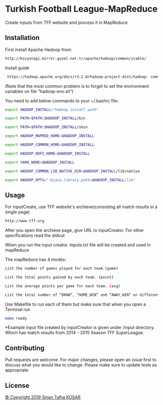 # Turkish Football League-MapReduce
Create inputs from TFF website and process it in MapReduce

## Installation
First install Apache Hadoop from:
```bash
http://kozyatagi.mirror.guzel.net.tr/apache/hadoop/common/stable/
```
Install guide 
```bash
 https://hadoop.apache.org/docs/r3.2.0/hadoop-project-dist/hadoop- common/SingleCluster.html#Installing_Software 
```
(Note that the most common problem is to forget to set the environment variables on file “hadoop-env.sh“)

You need to add below commands to your ~/.bashrc file:
```bash
export HADOOP_INSTALL="hadoop install path"

export PATH=$PATH:$HADOOP_INSTALL/bin

export PATH=$PATH:$HADOOP_INSTALL/sbin

export HADOOP_MAPRED_HOME=$HADOOP_INSTALL

export HADOOP_COMMON_HOME=$HADOOP_INSTALL

export HADOOP_HDFS_HOME=$HADOOP_INSTALL

export YARN_HOME=$HADOOP_INSTALL

export HADOOP_COMMON_LIB_NATIVE_DIR=$HADOOP_INSTALL/lib/native

export HADOOP_OPTS="-Djava.library.path=$HADOOP_INSTALL/lib"
```

## Usage
For inputCreate, use TFF website's archieve(consisting all match results in a single page)
```bash
http://www.tff.org
```
After you open the archieve page, give URL to inputCreator.
For other specifications read the stdout

When you run the input creator. Inputs.txt file will be created and used in mapReduce

The mapReduce has 4 modes:
```bash
List the number of games played for each team.(game)
```
```bash
List the total points gained by each team. (point)
```
```bash
List the average points per game for each team. (avg)
```
```bash
List the total number of “DRAW”, “HOME_WIN” and “AWAY_WIN” on different files. (stat)
```
Use Makefile to run each of them but make sure that when you open a Terminal run 
```bash 
make ready
```
*Example input file created by inputCreator is given under /input directory. Which has match results from 2014 - 2015 Season TFF SuperLeague.
## Contributing
Pull requests are welcome. For major changes, please open an issue first to discuss what you would like to change.
Please make sure to update tests as appropriate.
## License
[&copy; Copyright 2019 Sinan Talha KOSAR](https://www.linkedin.com/in/STalhaKosar/)
